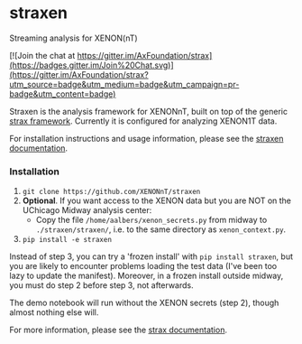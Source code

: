 # straxen
Streaming analysis for XENON(nT)


[![Join the chat at https://gitter.im/AxFoundation/strax](https://badges.gitter.im/Join%20Chat.svg)](https://gitter.im/AxFoundation/strax?utm_source=badge&utm_medium=badge&utm_campaign=pr-badge&utm_content=badge)

Straxen is the analysis framework for XENONnT, built on top of the generic [strax framework](https://github.com/AxFoundation/strax). Currently it is configured for analyzing XENON1T data.

For installation instructions and usage information, please see  the [straxen documentation](https://straxen.readthedocs.io).

### Installation

  1. `git clone https://github.com/XENONnT/straxen`
  2. **Optional**. If you want access to the XENON data but you are NOT on the UChicago Midway analysis center:
     * Copy the file `/home/aalbers/xenon_secrets.py` from midway to  `./straxen/straxen/`, i.e. to the same directory as `xenon_context.py`.
  3. `pip install -e straxen`

Instead of step 3, you can try a 'frozen install' with `pip install straxen`, but you are likely to encounter problems loading the test data (I've been too lazy to update the manifest). Moreover, in a frozen install outside midway, you must do step 2 before step 3, not afterwards. 

The demo notebook will run without the XENON secrets (step 2), though almost nothing else will. 


For more information, please see the [strax documentation](https://strax.readthedocs.io).
